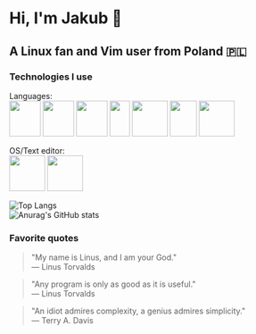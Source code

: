 # Hi, I'm Jakub 👋
## A Linux fan and Vim user from Poland 🇵🇱

### Technologies I use
Languages: <br/>
<img src="https://github.com/jakub-swiniarski/jakub-swiniarski/assets/77209709/720b4839-f389-415d-9d8f-26100983e9b4" width=56 height=64>
<img src="https://github.com/jakub-swiniarski/jakub-swiniarski/assets/77209709/01cfd882-46eb-41e0-a1cd-9f9fe79f0cdf" width=56 height=64>
<img src="https://github.com/jakub-swiniarski/jakub-swiniarski/assets/77209709/f6450472-b115-4796-9219-88c3f211da06" width=56 height=64>
<img src="https://github.com/jakub-swiniarski/jakub-swiniarski/assets/77209709/404bff9e-97c8-419e-85f8-452fc037541e" width=36 height=64>
<img src="https://github.com/jakub-swiniarski/jakub-swiniarski/assets/77209709/7052132a-145b-462a-80ae-5b64ca312fb5" width=64 height=64>
<img src="https://github.com/jakub-swiniarski/jakub-swiniarski/assets/77209709/c924ebd6-48e9-4c24-a2c3-c053ac0de5e7" width=48 height=64>
<img src="https://github.com/jakub-swiniarski/jakub-swiniarski/assets/77209709/a44889be-a83d-4877-b87d-5d43e1031744" width=64 height=64>

OS/Text editor: <br/>
<img src="https://github.com/jakub-swiniarski/jakub-swiniarski/assets/77209709/e705f6ff-6655-48e4-9498-c789e1d61857" width=64 height=64>
<img src="https://github.com/jakub-swiniarski/jakub-swiniarski/assets/77209709/35c6b457-3301-4244-98c8-a6ce42c71009" width=64 height=64>

![Top Langs](https://github-readme-stats.vercel.app/api/top-langs/?username=jakub-swiniarski&size_weight=0&count_weight=1&layout=compact&theme=dark&hide=batchfile,powershell,makefile,roff) <br/>
![Anurag's GitHub stats](https://github-readme-stats.vercel.app/api?username=jakub-swiniarski&show_icons=true&theme=dark&rank_icon=percentile)

### Favorite quotes
> "My name is Linus, and I am your God." <br/>
> — Linus Torvalds

> "Any program is only as good as it is useful." <br/>
> — Linus Torvalds

> "An idiot admires complexity, a genius admires simplicity." <br/>
> — Terry A. Davis
